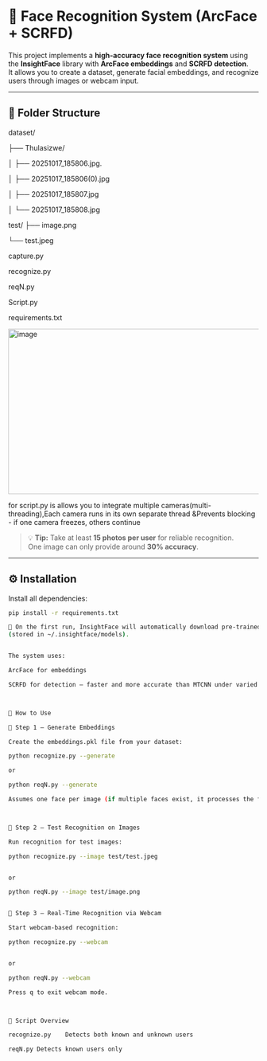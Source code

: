 # 🧠 Face Recognition System (ArcFace + SCRFD)

This project implements a **high-accuracy face recognition system** using the **InsightFace** library with **ArcFace embeddings** and **SCRFD detection**.  
It allows you to create a dataset, generate facial embeddings, and recognize users through images or webcam input.

---

## 📁 Folder Structure

dataset/

├── Thulasizwe/

│ ├── 20251017_185806.jpg.

│ ├── 20251017_185806(0).jpg

│ ├── 20251017_185807.jpg

│ └── 20251017_185808.jpg

test/
├── image.png

└── test.jpeg

capture.py

recognize.py

reqN.py

Script.py

requirements.txt

<img width="904" height="332" alt="image" src="https://github.com/user-attachments/assets/d2a41008-5e9d-4f87-94cf-31dd382b36bf" />

for script.py is allows you to integrate multiple cameras(multi-threading),Each camera runs in its own separate thread &Prevents blocking - if one camera freezes, others continue


> 💡 **Tip:** Take at least **15 photos per user** for reliable recognition.  
> One image can only provide around **30% accuracy**.

---

## ⚙️ Installation

Install all dependencies:

```bash
pip install -r requirements.txt

🧩 On the first run, InsightFace will automatically download pre-trained models
(stored in ~/.insightface/models).


The system uses:

ArcFace for embeddings

SCRFD for detection — faster and more accurate than MTCNN under varied lighting and angles.



🚀 How to Use

🔹 Step 1 — Generate Embeddings

Create the embeddings.pkl file from your dataset:

python recognize.py --generate

or

python reqN.py --generate

Assumes one face per image (if multiple faces exist, it processes the first).



🔹 Step 2 — Test Recognition on Images

Run recognition for test images:

python recognize.py --image test/test.jpeg


or

python reqN.py --image test/image.png


🔹 Step 3 — Real-Time Recognition via Webcam

Start webcam-based recognition:

python recognize.py --webcam


or

python reqN.py --webcam

Press q to exit webcam mode.



🧾 Script Overview

recognize.py	Detects both known and unknown users

reqN.py	Detects known users only




